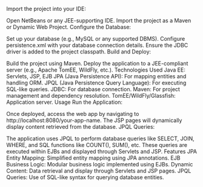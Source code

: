 Import the project into your IDE:

Open NetBeans or any JEE-supporting IDE.
Import the project as a Maven or Dynamic Web Project.
Configure the Database:

Set up your database (e.g., MySQL or any supported DBMS).
Configure persistence.xml with your database connection details.
Ensure the JDBC driver is added to the project classpath.
Build and Deploy:

Build the project using Maven.
Deploy the application to a JEE-compliant server (e.g., Apache TomEE, WildFly, etc.).
Technologies Used
Java EE: Servlets, JSP, EJB
JPA (Java Persistence API): For mapping entities and handling ORM.
JPQL (Java Persistence Query Language): For executing SQL-like queries.
JDBC: For database connection.
Maven: For project management and dependency resolution.
TomEE/WildFly/Glassfish: Application server.
Usage
Run the Application:

Once deployed, access the web app by navigating to http://localhost:8080/your-app-name.
The JSP pages will dynamically display content retrieved from the database.
JPQL Queries:

The application uses JPQL to perform database queries like SELECT, JOIN, WHERE, and SQL functions like COUNT(), SUM(), etc.
These queries are executed within EJBs and displayed through Servlets and JSP.
Features
JPA Entity Mapping: Simplified entity mapping using JPA annotations.
EJB Business Logic: Modular business logic implemented using EJBs.
Dynamic Content: Data retrieval and display through Servlets and JSP pages.
JPQL Queries: Use of SQL-like syntax for querying database entities.
